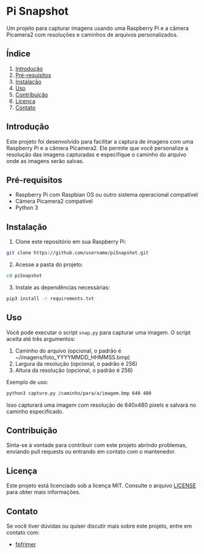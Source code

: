 # Pi Snapshot

Um projeto para capturar imagens usando uma Raspberry Pi e a câmera Picamera2 com resoluções e caminhos de arquivos personalizados.

## Índice

1. [Introdução](#introdução)
2. [Pré-requisitos](#pré-requisitos)
3. [Instalação](#instalação)
4. [Uso](#uso)
5. [Contribuição](#contribuição)
6. [Licença](#licença)
7. [Contato](#contato)

## Introdução

Este projeto foi desenvolvido para facilitar a captura de imagens com uma Raspberry Pi e a câmera Picamera2. Ele permite que você personalize a resolução das imagens capturadas e especifique o caminho do arquivo onde as imagens serão salvas.

## Pré-requisitos

- Raspberry Pi com Raspbian OS ou outro sistema operacional compatível
- Câmera Picamera2 compatível
- Python 3

## Instalação

1. Clone este repositório em sua Raspberry Pi:

```bash
git clone https://github.com/username/piSnapshot.git
```
2. Acesse a pasta do projeto:

```bash
cd piSnapshot
```

3. Instale as dependências necessárias:

```bash
pip3 install -r requirements.txt
```

## Uso

Você pode executar o script `snap.py` para capturar uma imagem. O script aceita até três argumentos:

1. Caminho do arquivo (opcional, o padrão é ~/imagens/foto_YYYYMMDD_HHMMSS.bmp)
2. Largura da resolução (opcional, o padrão é 256)
3. Altura da resolução (opcional, o padrão é 256)

Exemplo de uso:

```bash
python3 capture.py /caminho/para/a/imagem.bmp 640 480
```
Isso capturará uma imagem com resolução de 640x480 pixels e salvará no caminho especificado.

## Contribuição

Sinta-se à vontade para contribuir com este projeto abrindo problemas, enviando pull requests ou entrando em contato com o mantenedor.

## Licença

Este projeto está licenciado sob a licença MIT. Consulte o arquivo [LICENSE](LICENSE) para obter mais informações.

## Contato

Se você tiver dúvidas ou quiser discutir mais sobre este projeto, entre em contato com:

- [fpfrimer](https://github.com/fpfrimer)

